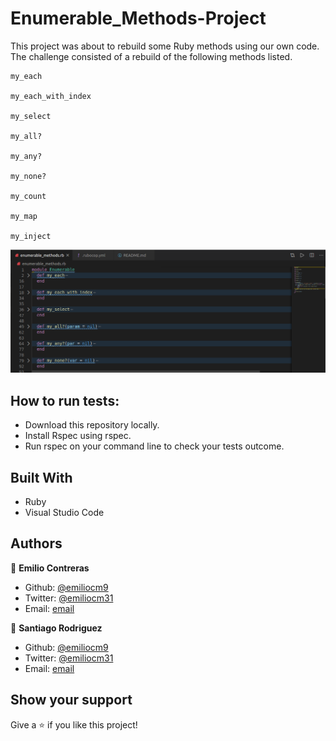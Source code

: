 # Enumerable_Methods-Project
This project was about to rebuild some Ruby methods using our own code. The challenge consisted of a rebuild of the following methods listed.

    my_each

    my_each_with_index

    my_select

    my_all?

    my_any?

    my_none?

    my_count

    my_map

    my_inject

![PROJECT:  Enumerable Methods](https://github.com/emiliocm9/Enumerable_Methods-Project/blob/master/ProjectSS.png)

## How to run tests:

- Download this repository locally.
- Install Rspec using rspec.
- Run rspec on your command line to check your tests outcome. 

## Built With

- Ruby
- Visual Studio Code

## Authors

👤 **Emilio Contreras**

- Github: [@emiliocm9](https://github.com/emiliocm9)
- Twitter: [@emiliocm31](https://twitter.com/emiliocm31)
- Email: [email](emilio.contreras97@gmail.com)

👤 **Santiago Rodriguez**

- Github: [@emiliocm9](https://github.com/santiagorodriguezbermudez)
- Twitter: [@emiliocm31](https://twitter.com/srba87)
- Email: [email](srba87@gmail.com)

## Show your support

Give a ⭐️ if you like this project!
